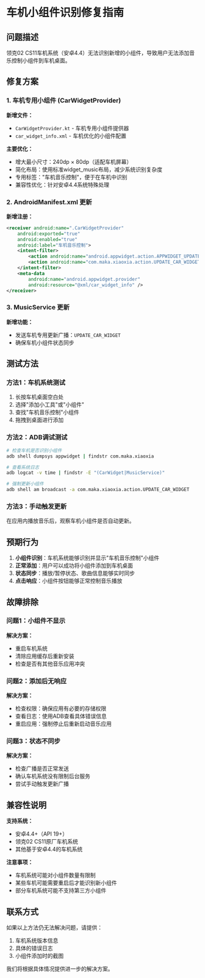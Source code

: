 # 车机小组件识别修复指南

## 问题描述

领克02 CS11车机系统（安卓4.4）无法识别新增的小组件，导致用户无法添加音乐控制小组件到车机桌面。

## 修复方案

### 1. 车机专用小组件 (CarWidgetProvider)

**新增文件：**
- `CarWidgetProvider.kt` - 车机专用小组件提供器
- `car_widget_info.xml` - 车机优化的小组件配置

**主要优化：**
- 增大最小尺寸：240dp × 80dp（适配车机屏幕）
- 简化布局：使用标准widget_music布局，减少系统识别复杂度
- 专用标签："车机音乐控制"，便于在车机中识别
- 兼容性优化：针对安卓4.4系统特殊处理

### 2. AndroidManifest.xml 更新

**新增注册：**
```xml
<receiver android:name=".CarWidgetProvider"
    android:exported="true"
    android:enabled="true"
    android:label="车机音乐控制">
    <intent-filter>
        <action android:name="android.appwidget.action.APPWIDGET_UPDATE" />
        <action android:name="com.maka.xiaoxia.action.UPDATE_CAR_WIDGET" />
    </intent-filter>
    <meta-data
        android:name="android.appwidget.provider"
        android:resource="@xml/car_widget_info" />
</receiver>
```

### 3. MusicService 更新

**新增功能：**
- 发送车机专用更新广播：`UPDATE_CAR_WIDGET`
- 确保车机小组件状态同步

## 测试方法

### 方法1：车机系统测试
1. 长按车机桌面空白处
2. 选择"添加小工具"或"小组件"
3. 查找"车机音乐控制"小组件
4. 拖拽到桌面进行添加

### 方法2：ADB调试测试
```bash
# 检查车机是否识别小组件
adb shell dumpsys appwidget | findstr com.maka.xiaoxia

# 查看系统日志
adb logcat -v time | findstr -E "(CarWidget|MusicService)"

# 强制更新小组件
adb shell am broadcast -a com.maka.xiaoxia.action.UPDATE_CAR_WIDGET
```

### 方法3：手动触发更新
在应用内播放音乐后，观察车机小组件是否自动更新。

## 预期行为

1. **小组件识别**：车机系统能够识别并显示"车机音乐控制"小组件
2. **正常添加**：用户可以成功将小组件添加到车机桌面
3. **状态同步**：播放/暂停状态、歌曲信息能够实时同步
4. **点击响应**：小组件按钮能够正常控制音乐播放

## 故障排除

### 问题1：小组件不显示
**解决方案：**
- 重启车机系统
- 清除应用缓存后重新安装
- 检查是否有其他音乐应用冲突

### 问题2：添加后无响应
**解决方案：**
- 检查权限：确保应用有必要的存储权限
- 查看日志：使用ADB查看具体错误信息
- 重启应用：强制停止后重新启动音乐应用

### 问题3：状态不同步
**解决方案：**
- 检查广播是否正常发送
- 确认车机系统没有限制后台服务
- 尝试手动触发更新广播

## 兼容性说明

**支持系统：**
- 安卓4.4+（API 19+）
- 领克02 CS11原厂车机系统
- 其他基于安卓4.4的车机系统

**注意事项：**
- 车机系统可能对小组件数量有限制
- 某些车机可能需要重启后才能识别新小组件
- 部分车机系统可能不支持第三方小组件

## 联系方式

如果以上方法仍无法解决问题，请提供：
1. 车机系统版本信息
2. 具体的错误日志
3. 小组件添加时的截图

我们将根据具体情况提供进一步的解决方案。